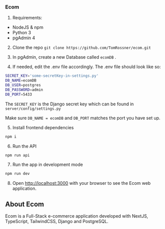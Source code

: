### Ecom

1. Requirements:
  - NodeJS & npm
  - Python 3
  - pgAdmin 4

2. Clone the repo
  ```git clone https://github.com/TomRossner/ecom.git```

3. In pgAdmin, create a new Database called ```ecomDB``` .

4. If needed, edit the .env file accordingly. The .env file should look like so:

  ```bash
SECRET_KEY='some-secretKey-in-settings.py'
DB_NAME=ecomDB
DB_USER=postgres
DB_PASSWORD=admin
DB_PORT=5433
  ```
The ```SECRET_KEY``` is the Django secret key which can be found in ```server/config/settings.py```

Make sure ```DB_NAME = ecomDB``` and ```DB_PORT``` matches the port you have set up.

5. Install frontend dependencies

```bash
npm i
```
6. Run the API

```bash
npm run api
```
7. Run the app in development mode

```bash
npm run dev
```

8. Open [http://localhost:3000](http://localhost:3000) with your browser to see the Ecom web application.


## About Ecom

Ecom is a Full-Stack e-commerce application developed with NextJS, TypeScript, TailwindCSS, Django and PostgreSQL.



